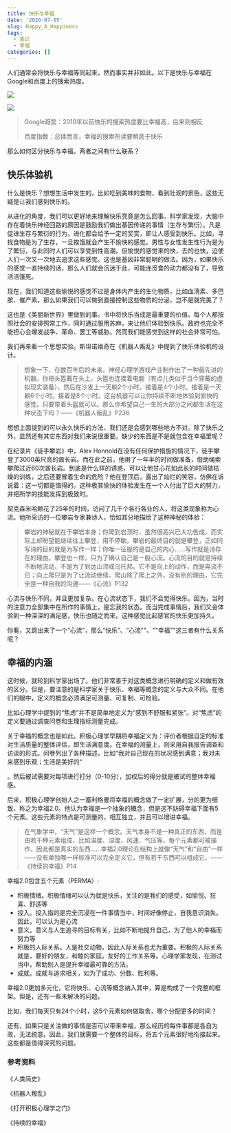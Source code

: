 ```yaml
---
title: 快乐与幸福
date: '2020-07-05'
slug: Happy_A_Happiness
tags:
  - 笔记
  - 幸福
categories: []
---
```




人们通常会将快乐与幸福等同起来，然而事实并非如此。以下是快乐与幸福在Google和百度上的搜索热度。

![](https://i.loli.net/2020/07/05/a7SV8LWv1GdR6xA.png)

![](https://i.loli.net/2020/07/05/WIUgA71ifz9MHdv.png)

> Google趋势：2010年以前快乐的搜索热度要比幸福高，后来则相反
>
> 百度指数：总体而言，幸福的搜索热读要稍高于快乐

那么如何区分快乐与幸福，两者之间有什么联系？

## 快乐体验机

什么是快乐？想想生活中发生的，比如吃到美味的食物，看到壮观的景色，这些无疑是让我们感到快乐的。

从进化的角度，我们可以更好地来理解快乐究竟是怎么回事。科学家发现，大脑中存在着快乐神经回路的原因是鼓励我们做出基因传递的事情（生存与繁衍）。凡是促进生存与繁衍的行为，进化都会给予一定的奖赏，即让人感受到快乐。比如，寻找食物是为了生存，一旦挨饿就会产生不愉快的感觉。男性与女性发生性行为是为了繁衍，与此同时人们可以享受到性高潮。但愉悦的感觉来的快，去的也快，迫使人们一次又一次地去追求这些感觉。这也是基因非常聪明的做法。因为，如果快乐的感觉一直持续的话，那么人们就会沉迷于此，可能连觅食的动力都没有了，导致活活饿死。

现在，我们知道这些愉悦的感觉不过是身体内产生的生化物质，比如血清素、多巴胺、催产素。那么如果我们可以做到直接控制这些物质的分泌，岂不是就完美了？

这也是《美丽新世界》里做到的事。书中将快乐当成是最重要的价值。每个人都按照社会的安排照常工作，同时通过服用苏麻，来让他们体验到快乐。政府也完全不能担心会爆发战争、革命、罢工等威胁。然而我们能感觉到这样的社会非常可怕。

我们再来看一个思想实验。斯坦诺维奇在《机器人叛乱》中提到了快乐体验机的设计。

> 想象一下，在数百年后的未来。神经心理学游戏产业制作出了一种最先进的机器。你把头盔戴在头上，头盔也连接着电脑（有点儿类似于当今穿戴的虚拟现实装备），然后在沙发上一天躺2个小时。接着是4个小时。接着是一天躺6个小时。接着是8个小时。这台机器可以让你持续不断地体验到愉快的感觉，只要带着头盔就可以。那么你希望自己一生的大部分之间都生活在这种状态下吗？——《机器人叛乱》P236

想想上面提到的可以永久快乐的方法，我们还是会感到哪些地方不对。除了快乐之外，显然还有其它东西对我们来说很重要。缺少的东西是不是就包含在幸福里呢？

在纪录片《徒手攀岩》中，Alex Honnold在没有任何保护措施的情况下，徒手攀登了3000英尺高的酋长岩。而在此之前，他用了一年半的时间做准备，借助绳索攀爬过近60次酋长岩。到底是什么样的诱惑，可以让他甘心花如此长的时间做枯燥的训练，之后还要冒着生命的危险？他在登顶后，露出了灿烂的笑容，仿佛在诉说着：这一切都是值得的。这种极其愉快的体验发生在一个人付出了巨大的努力，并把所学的技能发挥到极致时。

契克森米哈赖花了25年的时间，访问了几千个各行各业的人，将这类现象称为心流。他所采访的一位攀岩专家兼诗人，恰如其分地描绘了这种神秘的体验：

>攀岩的神秘就在于攀岩本身；你爬到岩顶时，虽然很高兴已大功告成，而实际上却盼望能继续往上攀登，用不停歇。攀岩的最终目的就是攀登，正如同写诗的目的就是为写作一样；你唯一征服的是自己的内心......写作就是诗存在的理由。攀登也一样，只为了确认自己是一股心流。心流的目的就是持续不断地流动，不是为了到达山顶或乌托邦。它不是向上的动作，而是奔流不已；向上爬只是为了让流动继续。爬山除了爬上之外，没有别的理由，它完全是一种自我的沟通——《心流》P132

心流与快乐不同，并且更加复杂。在心流状态下，我们不会觉得快乐。因为，当时的注意力全部集中在所作的事情上，是忘我的状态。而当完成事情后，我们又会体验到一种深深的满足感，快乐也随之而来。这种感觉比起感官的快乐更加持久。

你看，又跳出来了一个“心流”，那么“快乐”、“心流""、""幸福""这三者有什么关系呢？

## 幸福的内涵

这时候，就轮到科学家出场了。他们非常善于对这类概念进行明确的定义和做有效的区分。但是，要注意的是科学家关于快乐、幸福等概念的定义与大众不同。在他们的眼中，定义的概念必须满足可测量、可复制、可检验。

比如心理学中提到的“焦虑”并不是简单地定义为“感到不舒服和紧张”。对“焦虑”的定义要通过调查问卷和生理指标测量完成。

关于幸福的概念也是如此。积极心理学早期将幸福定义为：评价者根据自定的标准对生活质量的整体评估，即生活满意度。在幸福的测量上，则采用自我报告调查和访谈的形式。问卷列出了各种描述，比如”我对自己现在的状况感到满意；我对未来感到乐观；生活是美好的“

。然后被试需要对每项进行打分（0-10分），加权后的得分就是被试的整体幸福感。

后来，积极心理学创始人之一塞利格曼将幸福的概念做了一定扩展，分的更为细致，称之为幸福2.0。他认为幸福是一个抽象的概念，但是这不妨碍幸福下面有5个元素。这些元素的特点是可测量的，相互独立，并且可以增进幸福。

>在气象学中，“天气”是这样一个概念。天气本身不是一种真正的东西，而是由若干种元素组成，比如温度、湿度、风速、气压等，每个元素都可被操作，因此都是真实的东西......幸福2.0理论在结构上就像“天气”和“自由”一样——没有单独哪一样标准可以完全定义它，但有若干东西可以组成它。——《持续的幸福》P14

幸福2.0包含五个元素（PERMA）:

* 积极情绪。积极情绪可以认为就是快乐，关注的是我们的感受，如愉悦、狂喜、舒适等
* 投入。投入指的是完全沉浸在一件事情当中，时间好像停止，自我意识消失。因此，可以认为是心流
* 意义。意义与人生追寻的目标有关，比如不断地提升自己，为了他人的幸福而努力等
* 积极的人际关系。人是社交动物，因此人际关系也尤为重要。积极的人际关系就是，要好的朋友，和睦的家庭，友好的工作关系等。心理学家发现，在测试当中，帮助别人是提升幸福最可靠的方法。
* 成就。成就与追求相关，如为了成功、分数、胜利等。

幸福2.0更加多元化，它将快乐、心流等概念纳入其中，算是构成了一个完整的框架。但是，还有一些未解决的问题。

比如，我们每天只有24个小时，这5个元素如何做取舍，哪个分配更多的时间？

还有，如果只是关注做的事情是否可以带来幸福，那么经历的每件事都是各自为政，无法统意。因此，我们就需要一个整体的目标，将五个元素很好地衔接起来。这些都是值得深究的问题。

### 参考资料

《人类简史》

《机器人叛乱》

《打开积极心理学之门》

《持续的幸福》




